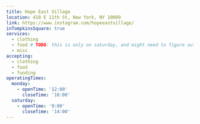```yaml
---
title: Hope East Village
location: 418 E 11th St, New York, NY 10009
link: https://www.instagram.com/hopeeastvillage/
inTompkinsSquare: true
services:
  - clothing
  - food # TODO: this is only on saturday, and might need to figure out how to handle this
  - misc
accepting:
  - clothing
  - food
  - funding
operatingTimes:
  monday:
    - openTime: '12:00'
      closeTime: '16:00'
  saturday:
    - openTime: '9:00'
      closeTime: '14:00'
---
```

